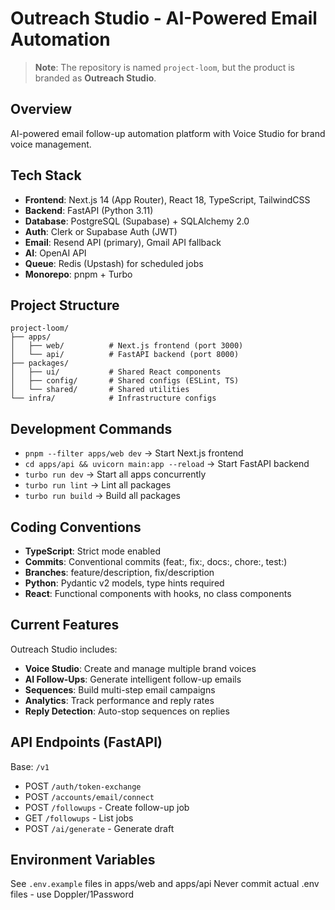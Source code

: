 # Outreach Studio - AI-Powered Email Automation

> **Note**: The repository is named `project-loom`, but the product is branded as **Outreach Studio**.

## Overview
AI-powered email follow-up automation platform with Voice Studio for brand voice management.

## Tech Stack
- **Frontend**: Next.js 14 (App Router), React 18, TypeScript, TailwindCSS
- **Backend**: FastAPI (Python 3.11)
- **Database**: PostgreSQL (Supabase) + SQLAlchemy 2.0
- **Auth**: Clerk or Supabase Auth (JWT)
- **Email**: Resend API (primary), Gmail API fallback
- **AI**: OpenAI API
- **Queue**: Redis (Upstash) for scheduled jobs
- **Monorepo**: pnpm + Turbo

## Project Structure
```
project-loom/
├── apps/
│   ├── web/          # Next.js frontend (port 3000)
│   └── api/          # FastAPI backend (port 8000)
├── packages/
│   ├── ui/           # Shared React components
│   ├── config/       # Shared configs (ESLint, TS)
│   └── shared/       # Shared utilities
└── infra/            # Infrastructure configs
```

## Development Commands
- `pnpm --filter apps/web dev` → Start Next.js frontend
- `cd apps/api && uvicorn main:app --reload` → Start FastAPI backend  
- `turbo run dev` → Start all apps concurrently
- `turbo run lint` → Lint all packages
- `turbo run build` → Build all packages

## Coding Conventions
- **TypeScript**: Strict mode enabled
- **Commits**: Conventional commits (feat:, fix:, docs:, chore:, test:)
- **Branches**: feature/description, fix/description
- **Python**: Pydantic v2 models, type hints required
- **React**: Functional components with hooks, no class components

## Current Features
Outreach Studio includes:
- **Voice Studio**: Create and manage multiple brand voices
- **AI Follow-Ups**: Generate intelligent follow-up emails
- **Sequences**: Build multi-step email campaigns
- **Analytics**: Track performance and reply rates
- **Reply Detection**: Auto-stop sequences on replies

## API Endpoints (FastAPI)
Base: `/v1`
- POST `/auth/token-exchange`
- POST `/accounts/email/connect`
- POST `/followups` - Create follow-up job
- GET `/followups` - List jobs
- POST `/ai/generate` - Generate draft

## Environment Variables
See `.env.example` files in apps/web and apps/api
Never commit actual .env files - use Doppler/1Password
